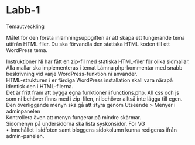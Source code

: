 # Labb-1

Temautveckling

Målet för den första inlämningsuppgiften är att skapa ett fungerande tema utifrån HTML filer. Du ska förvandla den statiska HTML koden till ett WordPress tema.

Instruktioner
Ni har fått en zip-fil med statiska HTML-filer för olika sidmallar.
Alla mallar ska implementeras i temat
Lämna php-kommentar med snabb  beskrivning vid varje WordPress-funktion ni använder.  
HTML-strukturen i er färdiga WordPress installation skall vara närapå identisk den i HTML-filerna.  
Det är fritt fram att bygga egna funktioner i functions.php.
All css och js som ni behöver finns med i zip-filen, ni behöver alltså inte lägga till egen.  
Den överliggande menyn ska gå att styra genom Utseende > Menyer i adminpanelen  
Kontrollera även att menyn fungerar på mindre skärmar.  
Sidomenyn på undersidorna ska lista syskonsidor.
För VG  
• Innehållet i sidfoten samt bloggens sidokolumn kunna redigeras ifrån admin-panelen.


